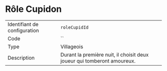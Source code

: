 # Rôle Cupidon

|                              |                                                                         |
| ---------------------------- | ----------------------------------------------------------------------- |
| Identifiant de configuration | `roleCupidId`                                                           |
| Code                         | ``                                                                      |
| Type                         | Villageois                                                              |
| Description                  | Durant la première nuit, il choisit deux joueur qui tomberont amoureux. |
